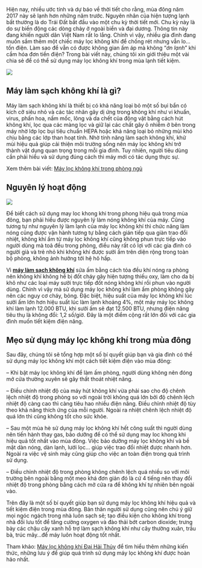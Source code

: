 Hiện nay, nhiều ước tính và dự báo về thời tiết cho rằng, mùa đông năm 2017 này sẽ lạnh hơn những năm trước. Nguyên nhân của hiện tượng lạnh bất thường là do Trái Đất bắt đầu vào một chu kỳ thời tiết mới. Chu kỳ này là do sự biến động các dòng chảy ở ngoài biển và đại dương. Thông tin này đang khiến người dân Việt Nam rất lo lắng. Chính vì vậy, nhiều gia đình đang muốn sắm thêm một chiếc máy lọc không khí để chống rét nhưng vẫn lo… tốn điện. Làm sao để vẫn có được không gian ấm áp mà không “<em>ớn lạnh</em>” khi cầm hóa đơn tiền điện? Trong bài viết này, chúng tôi xin giới thiệu một vài chia sẻ để có thể sử dụng máy lọc không khí trong mùa lạnh tiết kiệm.

<img src="https://user-images.githubusercontent.com/28585732/33167301-b0c1578a-d06f-11e7-8614-06d22084fcb3.jpg" />
<h2>Máy làm sạch không khí là gì?</h2>
Máy làm sạch không khí là thiết bị có khả năng loại bỏ một số bụi bẩn có kích cỡ siêu nhỏ và các tác nhân gây dị ứng trong không khí như vi khuẩn, virus, phấn hoa, nấm mốc, lông và da chết của động vật bằng cách hút không khí, lọc qua các màng lọc và giữ lại các chất gây ô nhiễm ở bên trong máy nhờ lớp lọc bụi tiêu chuẩn HEPA hoặc khả năng loại bỏ những mùi khó chịu bằng các lớp than hoạt tính. Nhờ tính năng làm sạch không khí, khử mùi hiệu quả giúp cải thiện môi trường sống nên máy lọc không khí trở thành vật dụng quan trọng trong mỗi gia đình. Tuy nhiên, người tiêu dùng cần phải hiểu và sử dụng đúng cách thì máy mới có tác dụng thực sự.

Xem thêm bài viết: <a title="Máy lọc không khí trong phòng ngủ" href="https://www.linkedin.com/pulse/may-loc-khong-khi-cho-phong-ngu-dai-hai-thuy/">Máy lọc không khí trong phòng ngủ</a>
<h2>Nguyên lý hoạt động</h2>
<img src="https://user-images.githubusercontent.com/28585732/33167349-e0cafefe-d06f-11e7-825f-573ca4b7b915.jpg" />

Để biết cách sử dụng may loc khong khi trong phong hiệu quả trong mùa đông, bạn phải hiểu được nguyên lý làm nóng không khí của máy. Cũng tương tự như nguyên lý làm lạnh của máy lọc không khí thì chức năng làm nóng cũng được vận hành tương tự bằng cách gián tiếp qua giàn trao đổi nhiệt, không khí ấm từ máy lọc không khí cũng không phun trực tiếp vào người dùng mà toả đều trong phòng, điều này rất có lợi với các gia đình có người già và trẻ nhỏ khi không khí được sưởi ấm trên diện rộng trong toàn bộ phòng, không ảnh hưởng tới hệ hô hấp.

Vì <strong><a title="máy làm sạch không khí" href="https://vi-vn.facebook.com/maylockhongkhidaihaithuy/">máy làm sạch không khí</a></strong> sửa ấm bằng cách tỏa đều khí nóng ra phòng nên không khí không hề bị đốt cháy gây hiện tượng thiếu oxy, làm cho da bị khô như các loại máy sưởi trực tiếp đốt nóng không khí rồi phun vào người dùng. Chính vì vậy mà sử dụng máy lọc không khí làm ấm phòng không gây nên các nguy cơ cháy, bỏng. Đặc biệt, hiệu suất của máy lọc không khí lúc sưởi ấm lớn hơn hiệu suất lúc làm lạnh khoảng 4%, một máy máy lọc không khí làm lạnh 12.000 BTU, khi sưởi ấm sẽ đạt 12.500 BTU, nhưng điện năng tiêu thụ là không đổi: 1,2 số/giờ. Đây là một điểm cộng rất lớn đối với các gia đình muốn tiết kiệm điện năng.
<h2>Mẹo sử dụng máy lọc không khí trong mùa đông</h2>
Sau đây, chúng tôi sẽ tổng hợp một số bí quyết giúp bạn và gia đình có thể sử dụng máy lọc không khí một cách tiết kiệm điện vào mùa đông:

– Khi bật máy lọc không khí để làm ấm phòng, người dùng không nên đóng mở cửa thường xuyên sẽ gây thất thoát nhiệt năng.

– Điều chính nhiệt độ của máy hút không khí vừa phải sao cho độ chênh lệch nhiệt độ trong phòng so với ngoài trời không quá lớn bởi độ chênh lệch nhiệt độ càng cao thì càng tiêu hao nhiều điện năng. Điều chỉnh nhiệt độ tùy theo khả năng thích ứng của mỗi người. Ngoài ra nhiệt chênh lệch nhiệt độ quá lớn thì cũng không tốt cho sức khỏe.

– Sau một mùa hè sử dụng máy lọc không khí hết công suất thì người dùng nên tiến hành thay gas, bảo dưỡng để có thể sử dụng may loc khong khi hiệu quả tốt nhất vào mùa đông. Việc bảo dưỡng máy lọc không khí và bề mặt dàn nóng, dàn lạnh, lưới lọc… giúp việc trao đổi nhiệt được nhanh hơn. Ngoài ra việc vệ sinh máy cũng giúp cho việc an toàn điện trong quá trình sử dụng.

– Điều chỉnh nhiệt độ trong phòng không chênh lệch quá nhiều so với môi trường bên ngoài bằng một mẹo khá đơn giản đó là cứ 4 tiếng nên thay đổi nhiệt độ trong phòng bằng cách mở cửa ra để không khí tự nhiên bên ngoài vào.

Trên đây là một số bí quyết giúp bạn sử dụng máy lọc không khí hiệu quả và tiết kiệm điện trong mùa đông. Bản thân người sử dụng cũng nên chú ý giữ mọi ngóc ngách trong nhà luôn sạch sẽ; tạo điều kiện cho không khí trong nhà đối lưu tốt để tăng cường oxygen và đào thải bớt carbon dioxide; trưng bày các chậu cây xanh hỗ trợ làm sạch không khí như cây thường xuân, trầu bà, trúc mây…để máy luôn hoạt động tốt nhất.

Tham khảo: <a title="Máy lọc không khí Đại Hải Thủy" href="https://www.ok.ru/maylockhongkhi">Máy lọc không khí Đại Hải Thủy</a> để tìm hiểu thêm những kiến thức, những lưu ý để giúp quá trình sử dụng máy lọc không khí được hoàn hảo nhất.
